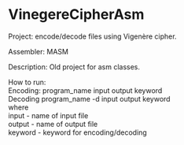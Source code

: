 # VinegereCipherAsm
Project: encode/decode files using Vigenère cipher.

Assembler: MASM

Description: Old project for asm classes.

How to run:  
Encoding: program_name input output keyword  
Decoding program_name -d input output keyword  
where  
input - name of input file  
output - name of output file  
keyword - keyword for encoding/decoding 


